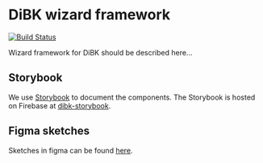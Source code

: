 # DiBK wizard framework
[![Build Status](https://travis-ci.com/netliferesearch/dibk-wizard-framework.svg?token=FNwbLhwtPg2ioyJfu4Yu&branch=master)](https://travis-ci.com/netliferesearch/dibk-wizard-framework)

Wizard framework for DiBK should be described here...


## Storybook
We use [Storybook](https://github.com/storybooks/storybook) to document the components.
The Storybook is hosted on Firebase at [dibk-storybook](https://dibk-storybook.firebaseapp.com/).

## Figma sketches
Sketches in figma can be found [here](https://www.figma.com/file/eV0GHYZtiS9OWgcyoihwlc/DiBK-veiviser-(Ansvarsrett)).

